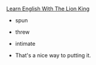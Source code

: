 [Learn English With The Lion King](https://youtu.be/HgB2UHli0fU)

* spun

* threw

* intimate

* That's a nice way to putting it.





